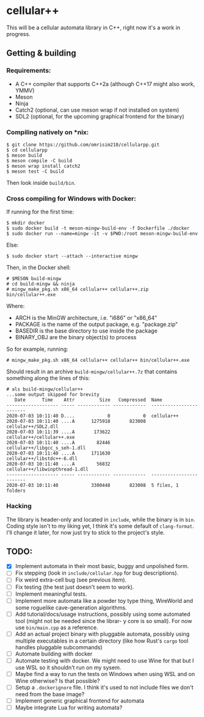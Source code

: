 # cellular++

This will be a cellular automata library in C++, right now it's a work in progress.

## Getting & building

### Requirements:
 * A C++ compiler that supports C++2a (although C++17 might also work, YMMV)
 * Meson
 * Ninja
 * Catch2 (optional, can use meson wrap if not installed on system)
 * SDL2 (optional, for the upcoming graphical frontend for the binary)

### Compiling natively on *nix:

```
$ git clone https://github.com/omrisim210/cellularpp.git
$ cd cellularpp
$ meson build
$ meson compile -C build
$ meson wrap install catch2
$ meson test -C build
```

Then look inside `build/bin`.

### Cross compiling for Windows with Docker:

If running for the first time:
```
$ mkdir docker
$ sudo docker build -t meson-mingw-build-env -f Dockerfile ./docker
$ sudo docker run --name=mingw -it -v $PWD:/root meson-mingw-build-env
```

Else:

```
$ sudo docker start --attach --interactive mingw
```

Then, in the Docker shell:

```
# $MESON build-mingw
# cd build-mingw && ninja
# mingw_make_pkg.sh x86_64 cellular++ cellular++.zip bin/cellular++.exe
```

Where:
 * ARCH is the MinGW architecture, i.e. "i686" or "x86_64"
 * PACKAGE is the name of the output package, e.g. "package.zip"
 * BASEDIR is the base directory to use inside the package
 * BINARY_OBJ are the binary object(s) to process

So for example, running:

```
# mingw_make_pkg.sh x86_64 cellular++ cellular++ bin/cellular++.exe
```

Should result in an archive `build-mingw/cellular++.7z` that contains something along the lines of this:

```
# als build-mingw/cellular++
...some output skipped for brevity
   Date      Time    Attr         Size   Compressed  Name
------------------- ----- ------------ ------------  ------------------------
2020-07-03 10:11:40 D....            0            0  cellular++
2020-07-03 10:11:40 ....A      1275918       823008  cellular++/SDL2.dll
2020-07-03 10:11:39 ....A       173622               cellular++/cellular++.exe
2020-07-03 10:11:40 ....A        82446               cellular++/libgcc_s_seh-1.dll
2020-07-03 10:11:40 ....A      1711630               cellular++/libstdc++-6.dll
2020-07-03 10:11:40 ....A        56832               cellular++/libwinpthread-1.dll
------------------- ----- ------------ ------------  ------------------------
2020-07-03 10:11:40            3300448       823008  5 files, 1 folders
```

### Hacking
The library is header-only and located in `include`, while the binary is in `bin`.
Coding style isn't to my liking yet, I think it's some default of `clang-format`.
I'll change it later, for now just try to stick to the project's style.


## TODO:

- [x] Implement automata in their most basic, buggy and unpolished form.
- [ ] Fix stepping (look in `include/cellular.hpp` for bug descriptions).
- [ ] Fix weird extra-cell bug (see previous item).
- [ ] Fix testing (the test just doesn't seem to work).
- [ ] Implement meaningful tests.
- [ ] Implement more automata like a powder toy type thing, WireWorld and some roguelike cave-generation algorithms.
- [ ] Add tutorial/docs/usage instructions, possibly using some automated tool (might not be needed since the librar- y core is so small). For now use `bin/main.cpp` as a reference.
- [ ] Add an actual project binary with pluggable automata, possibly using multiple executables in a certain directory (like how Rust's `cargo` tool handles pluggable subcommands)
- [ ] Automate building with docker
- [ ] Automate testing with docker. We might need to use Wine for that but I use WSL so it shouldn't run on my sysem.
- [ ] Maybe find a way to run the tests on Windows when using WSL and on Wine otherwise? Is that possible?
- [ ] Setup a `.dockerignore` file. I think it's used to not include files we don't need from the base image?
- [ ] Implement generic graphical frontend for automata
- [ ] Maybe integrate Lua for writing automata?
